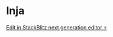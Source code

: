 # Inja

[Edit in StackBlitz next generation editor ⚡️](https://stackblitz.com/~/github.com/pmkhize000/Inja)